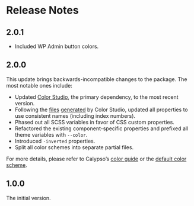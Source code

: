 # Release Notes

## 2.0.1

* Included WP Admin button colors.

## 2.0.0

This update brings backwards-incompatible changes to the package. The most notable ones include:

* Updated [Color Studio](https://color-studio.blog), the primary dependency, to the most recent version.
* Following the [files](https://github.com/Automattic/color-studio/blob/master/dist/color-properties.css) [generated](https://github.com/Automattic/color-studio/blob/master/dist/color-properties-rgb.css) by Color Studio, updated all properties to use consistent names (including index numbers).
* Phased out all SCSS variables in favor of CSS custom properties.
* Refactored the existing component-specific properties and prefixed all theme variables with `--color`.
* Introduced `-inverted` properties.
* Split all color schemes into separate partial files.

For more details, please refer to Calypso’s [color guide](https://github.com/Automattic/wp-calypso/blob/update/colors/docs/color.md) or the [default color scheme](https://github.com/Automattic/wp-calypso/blob/master/packages/calypso-color-schemes/src/shared/color-schemes/_default.scss).

## 1.0.0

The initial version.
